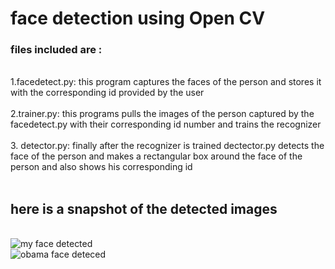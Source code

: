 # face detection using Open CV

<h3>files included are :</h3><br/>
<div>
1.facedetect.py:
  this program captures the faces of the person and stores it with the corresponding id provided by the user<br/>
</div>
<br/>
<div>
2.trainer.py:
  this programs pulls the images of the person captured by the facedetect.py with their corresponding id number and trains the recognizer
</div>
<br/>

<div>
3. detector.py:
  finally after the recognizer is trained dectector.py detects the face of the person and makes a rectangular box around the face of the person and also shows his corresponding id 
</div>
<br/>

<h2>here is a snapshot of the detected images </h2>
<br/>
<img src="https://github.com/adibyte95/Face-Detection-using-OpenCV/blob/master/images/image1.png" alt="my face detected">
<br/>
<img src="https://github.com/adibyte95/Face-Detection-using-OpenCV/blob/master/images/obama.png" alt="obama face deteced ">
